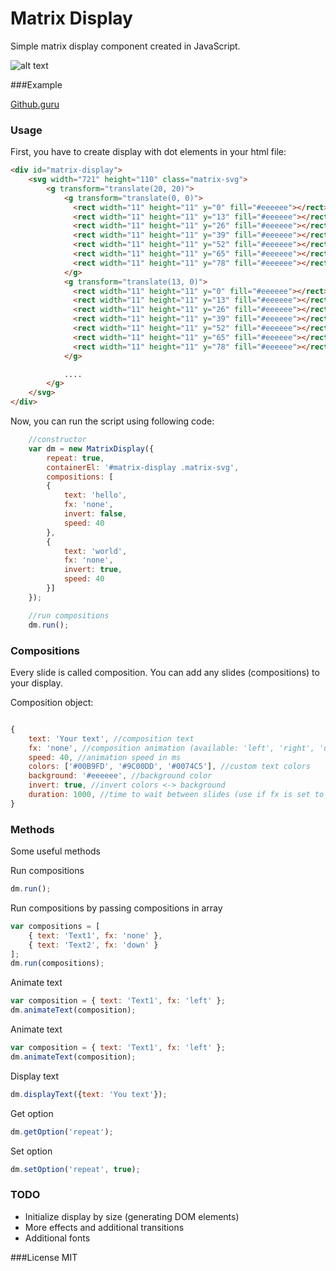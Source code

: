 # Matrix Display
Simple matrix display component created in JavaScript.

![alt text](http://sztorc.com/matrix-display/vFzsV8ufdG.gif "Matrix Display")

###Example

[Github.guru](https://github.guru)

### Usage

First, you have to create display with dot elements in your html file:

```html
<div id="matrix-display">
	<svg width="721" height="110" class="matrix-svg">
		<g transform="translate(20, 20)">
			<g transform="translate(0, 0)">
			  <rect width="11" height="11" y="0" fill="#eeeeee"></rect>
			  <rect width="11" height="11" y="13" fill="#eeeeee"></rect>
			  <rect width="11" height="11" y="26" fill="#eeeeee"></rect>
			  <rect width="11" height="11" y="39" fill="#eeeeee"></rect>
			  <rect width="11" height="11" y="52" fill="#eeeeee"></rect>
			  <rect width="11" height="11" y="65" fill="#eeeeee"></rect>
			  <rect width="11" height="11" y="78" fill="#eeeeee"></rect>
			</g>
			<g transform="translate(13, 0)">
			  <rect width="11" height="11" y="0" fill="#eeeeee"></rect>
			  <rect width="11" height="11" y="13" fill="#eeeeee"></rect>
			  <rect width="11" height="11" y="26" fill="#eeeeee"></rect>
			  <rect width="11" height="11" y="39" fill="#eeeeee"></rect>
			  <rect width="11" height="11" y="52" fill="#eeeeee"></rect>
			  <rect width="11" height="11" y="65" fill="#eeeeee"></rect>
			  <rect width="11" height="11" y="78" fill="#eeeeee"></rect>
			</g>

			....
		</g>
	</svg>
</div>
```
Now, you can run the script using following code:

```javascript
	//constructor
	var dm = new MatrixDisplay({
		repeat: true,
		containerEl: '#matrix-display .matrix-svg',
		compositions: [
		{
		    text: 'hello',
		    fx: 'none',
		    invert: false,
		    speed: 40
		},
		{
		    text: 'world',
		    fx: 'none',
		    invert: true,
		    speed: 40
		}]
	});

	//run compositions
	dm.run();  
```

### Compositions
Every slide is called composition. You can add any slides (compositions) to your display.

Composition object:
```javascript

{
	text: 'Your text', //composition text
	fx: 'none', //composition animation (available: 'left', 'right', 'up', 'down')
	speed: 40, //animation speed in ms
	colors: ['#00B9FD', '#9C00DD', '#0074C5'], //custom text colors
	background: '#eeeeee', //background color
	invert: true, //invert colors <-> background
	duration: 1000, //time to wait between slides (use if fx is set to none)
}

```

### Methods
Some useful methods

Run compositions
```javascript
dm.run();
```

Run compositions by passing compositions in array
```javascript
var compositions = [
	{ text: 'Text1', fx: 'none' },
	{ text: 'Text2', fx: 'down' }
];
dm.run(compositions);
```

Animate text
```javascript
var composition = { text: 'Text1', fx: 'left' };
dm.animateText(composition);
```

Animate text
```javascript
var composition = { text: 'Text1', fx: 'left' };
dm.animateText(composition);
```

Display text
```javascript
dm.displayText({text: 'You text'});
```

Get option
```javascript
dm.getOption('repeat');
```

Set option
```javascript
dm.setOption('repeat', true);
```

### TODO
- Initialize display by size (generating DOM elements)
- More effects and additional transitions
- Additional fonts

###License
MIT